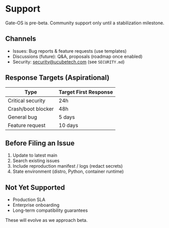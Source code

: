 # Support

Gate-OS is pre-beta. Community support only until a stabilization milestone.

## Channels

- Issues: Bug reports & feature requests (use templates)
- Discussions (future): Q&A, proposals (roadmap once enabled)
- Security: security@ucubetech.com (see `SECURITY.md`)

## Response Targets (Aspirational)

| Type | Target First Response |
|------|-----------------------|
| Critical security | 24h |
| Crash/boot blocker | 48h |
| General bug | 5 days |
| Feature request | 10 days |

## Before Filing an Issue

1. Update to latest main
2. Search existing issues
3. Include reproduction manifest / logs (redact secrets)
4. State environment (distro, Python, container runtime)

## Not Yet Supported

- Production SLA
- Enterprise onboarding
- Long-term compatibility guarantees

These will evolve as we approach beta.
